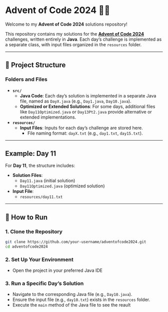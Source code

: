 # Advent of Code 2024 🎄✨

Welcome to my **Advent of Code 2024** solutions repository!  

This repository contains my solutions for the **[Advent of Code 2024](https://adventofcode.com/2024)** challenges, written entirely in **Java**. Each day’s challenge is implemented as a separate class, with input files organized in the `resources` folder.  

---

## 📂 Project Structure

### Folders and Files

- **`src/`**  
  - **Java Code**: Each day’s solution is implemented in a separate Java file, named as `DayX.java` (e.g., `Day1.java`, `Day10.java`).
  - **Optimized or Extended Solutions**: For some days, additional files like `Day11Optimized.java` or `Day13Pt2.java` provide alternative or extended implementations.
- **`resources/`**  
  - **Input Files**: Inputs for each day’s challenge are stored here.  
    - File naming format: `dayX.txt` (e.g., `day1.txt`, `day15.txt`).

---

## Example: Day 11

For **Day 11**, the structure includes:
- **Solution Files**:
  - `Day11.java` (initial solution)  
  - `Day11Optimized.java` (optimized solution)  
- **Input File**:
  - `resources/day11.txt`

---

## 🚀 How to Run

### 1. Clone the Repository

```bash
git clone https://github.com/your-username/adventofcode2024.git
cd adventofcode2024
```
### 2. Set Up Your Environment

- Open the project in your preferred Java IDE

### 3. Run a Specific Day’s Solution

- Navigate to the corresponding Java file (e.g., `Day10.java`).
- Ensure the input file (e.g., `day10.txt`) exists in the `resources` folder.
- Execute the `main` method of the Java file to see the reault
